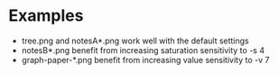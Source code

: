Examples
========

  - tree.png and notesA\*.png work well with the default settings
  - notesB\*.png benefit from increasing saturation sensitivity to -s 4
  - graph-paper-\*.png benefit from increasing value sensitivity to -v 7
  

